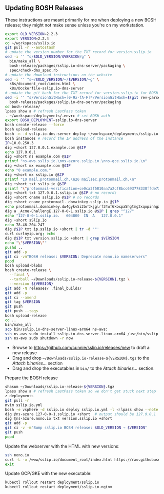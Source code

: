 ## Updating BOSH Releases

These instructions are meant primarily for me when deploying a new BOSH release;
they might not make sense unless you're on my workstation.

```bash
export OLD_VERSION=2.2.3
export VERSION=2.2.4
cd ~/workspace/sslip.io
git pull -r --autostash
# update the version number for the TXT record for version.sslip.io
sed -i '' "s/$OLD_VERSION/$VERSION/g" \
  bin/make_all \
  bosh-release/packages/sslip.io-dns-server/packaging \
  spec/check-dns_spec.rb
# update the download instructions on the website
sed -i '' "s~/$OLD_VERSION/~/$VERSION/~g" \
  k8s/document_root/index.html \
  k8s/Dockerfile-sslip.io-dns-server
# update the git hash for the TXT record for version.sslip.io for BOSH release
sed -i '' "s/VersionGitHash=[0-9a-fA-F]*/VersionGitHash=$(git rev-parse --short HEAD)/g" \
  bosh-release/packages/sslip.io-dns-server/packaging
cd bosh-release/
lpass show a # refresh LastPass token
. ~/workspace/deployments/.envrc # set BOSH auth
export BOSH_DEPLOYMENT=sslip.io-dns-server
bosh create-release --force
bosh upload-release
bosh -n -d sslip.io-dns-server deploy ~/workspace/deployments/sslip.io-dns-server.yml --recreate
bosh instances # record the IP address of the instance
IP=10.0.250.3
dig +short 127.0.0.1.example.com @$IP
echo 127.0.0.1
dig +short ns example.com @$IP
printf "ns-aws.sslip.io.\nns-azure.sslip.io.\nns-gce.sslip.io.\n"
dig +short mx example.com @$IP
echo "0 example.com."
dig +short mx sslip.io @$IP
printf "10 mail.protonmail.ch.\n20 mailsec.protonmail.ch.\n"
dig +short txt sslip.io @$IP
printf "\"protonmail-verification=ce0ca3f5010aa7a2cf8bcc693778338ffde73e26\"\n\"v=spf1 include:_spf.protonmail.ch mx ~all\"\n"
dig +short txt 127.0.0.1.sslip.io @$IP # no records
dig +short cname sslip.io @$IP # no records
dig +short cname protonmail._domainkey.sslip.io @$IP
echo protonmail.domainkey.dw4gykv5i2brtkjglrf34wf6kbxpa5hgtmg2xqopinhgxn5axo73a.domains.proton.ch.
dig a _Acme-ChallengE.127-0-0-1.sslip.io @$IP | grep "^127"
echo "127-0-0-1.sslip.io.	604800	IN	A	127.0.0.1"
dig +short sSlIp.Io
echo 78.46.204.247
dig @$IP txt ip.sslip.io +short | tr -d '"'
curl curlmyip.org; echo
dig @$IP txt version.sslip.io +short | grep $VERSION
echo "\"$VERSION\""
pushd ..
git add -p
git ci -vm"BOSH release: $VERSION: Deprecate nono.io nameservers"
popd
bosh upload-blobs
bosh create-release \
  --final \
  --tarball ~/Downloads/sslip.io-release-${VERSION}.tgz \
  --version ${VERSION}
git add -N releases/ .final_builds/
git add -p
git ci --amend
git tag $VERSION
git push
git push --tags
bosh upload-release
cd ..
bin/make_all
scp bin/sslip.io-dns-server-linux-arm64 ns-aws:
ssh ns-aws sudo install sslip.io-dns-server-linux-arm64 /usr/bin/sslip.io-dns-server
ssh ns-aws sudo shutdown -r now
```
- Browse to <https://github.com/cunnie/sslip.io/releases/new> to draft a new release
- Drag and drop `~/Downloads/sslip.io-release-${VERSION}.tgz` to the _Attach
  binaries..._ section
- Drag and drop the executables in `bin/` to the _Attach binaries..._ section.

Prepare the BOSH release
```bash
shasum ~/Downloads/sslip.io-release-${VERSION}.tgz
lpass show a # refresh LastPass token so we don't get stuck next step
z deployments
git pull -r
nvim sslip.io.yml
bosh -e vsphere -d sslip.io deploy sslip.io.yml -l <(lpass show --note deployments.yml) --no-redact
dig @ns-azure 127-0-0-1.sslip.io +short  # output should be 127.0.0.1
dig @ns-azure.nono.io txt version.sslip.io +short
git add -p
git ci -v -m"Bump sslip.io BOSH release: $OLD_VERSION → $VERSION"
git push
popd
```
Update the webserver with the HTML with new versions:
```bash
ssh nono.io
curl -L -o /www/sslip.io/document_root/index.html https://raw.githubusercontent.com/cunnie/sslip.io/master/k8s/document_root/index.html
exit
```
Update GCP/GKE with the new executable:
```bash
kubectl rollout restart deployment/sslip.io
kubectl rollout restart deployment/sslip.io-nginx
```

